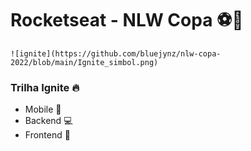 # Rocketseat - NLW Copa :soccer::rocket:

```
![ignite](https://github.com/bluejynz/nlw-copa-2022/blob/main/Ignite_simbol.png)
```

### Trilha Ignite :fire:

- Mobile :mobile_phone_off:
- Backend :computer:
- Frontend :art:
